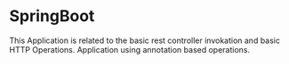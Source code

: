 # SpringBoot
This Application is related to the basic rest controller invokation and basic HTTP Operations.
Application using annotation based operations.
